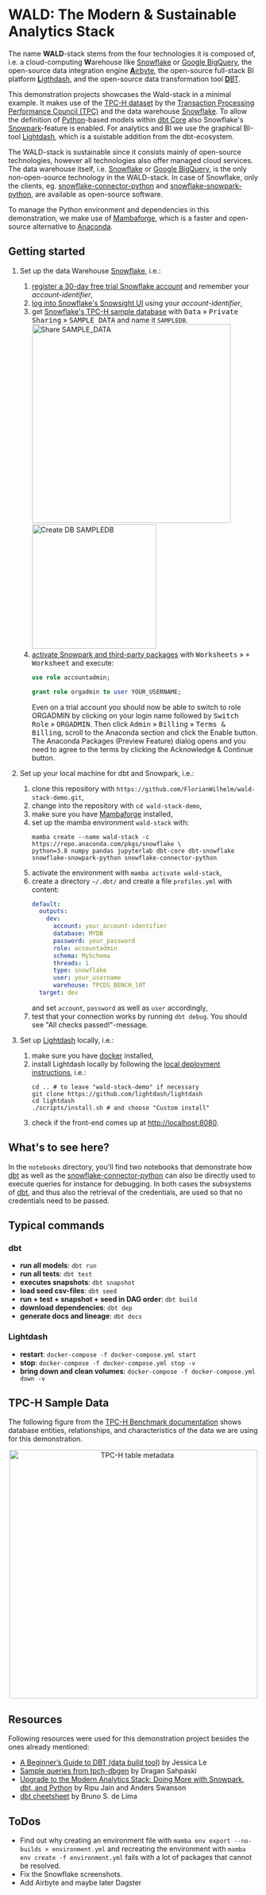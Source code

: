 # WALD: The Modern & Sustainable Analytics Stack

The name **WALD**-stack stems from the four technologies it is composed of, i.e. a cloud-computing **W**arehouse
like [Snowflake] or [Google BigQuery], the open-source data integration engine [**A**irbyte], the open-source full-stack
BI platform [**L**igthdash], and the open-source data transformation tool [**D**BT].

This demonstration projects showcases the Wald-stack in a minimal example. It makes use of the [TPC-H dataset] by the
[Transaction Processing Performance Council (TPC)] and the data warehouse [Snowflake]. To allow the definition of
[Python]-based models within [dbt Core] also Snowflake's [Snowpark]-feature is enabled. For analytics and BI
we use the graphical BI-tool [Lightdash], which is a suistable addition from the dbt-ecosystem.

The WALD-stack is sustainable since it consists mainly of open-source technologies, however all technologies also offer
managed cloud services. The data warehouse itself, i.e. [Snowflake] or [Google BigQuery], is the only non-open-source
technology in the WALD-stack. In case of Snowflake, only the clients, eg. [snowflake-connector-python] and
[snowflake-snowpark-python], are available as open-source software.

To manage the Python environment and dependencies in this demonstration, we make use of [Mambaforge], which is a faster
and open-source alternative to [Anaconda].


## Getting started

1. Set up the data Warehouse [Snowflake], i.e.:
   1. [register a 30-day free trial Snowflake account] and remember your *account-identifier*,
   2. [log into Snowflake's Snowsight UI] using your *account-identifier*,
   3. get [Snowflake's TPC-H sample database] with <kbd>Data</kbd> » <kbd>Private Sharing</kbd> » <kbd>SAMPLE_DATA</kbd> and name it `SAMPLEDB`.<br>
      <img src="https://raw.githubusercontent.com/FlorianWilhelm/dbt_snowflake_showcase/master/assets/images/share_sample_data.png" alt="Share SAMPLE_DATA" width="400" role="img">
      <img src="https://raw.githubusercontent.com/FlorianWilhelm/dbt_snowflake_showcase/master/assets/images/db_of_sample_data.png" alt="Create DB SAMPLEDB" width="250" role="img">
   4. [activate Snowpark and third-party packages] with <kbd>Worksheets</kbd> » <kbd>+ Worksheet</kbd> and execute:
      ```SQL
      use role accountadmin;

      grant role orgadmin to user YOUR_USERNAME;
      ```
      Even on a trial account you should now be able to switch to role ORGADMIN by clicking on your login name followed by
      <kbd>Switch Role</kbd> » <kbd>ORGADMIN</kbd>. Then click <kbd>Admin</kbd> » <kbd>Billing</kbd> » <kbd>Terms & Billing</kbd>,
      scroll to the Anaconda section and click the Enable button. The Anaconda Packages (Preview Feature) dialog opens and
      you need to agree to the terms by clicking the Acknowledge & Continue button.

2. Set up your local machine for dbt and Snowpark, i.e.:
   1. clone this repository with `https://github.com/FlorianWilhelm/wald-stack-demo.git`,
   2. change into the repository with `cd wald-stack-demo`,
   3. make sure you have [Mambaforge] installed,
   4. set up the mamba environment `wald-stack` with:
      ```
      mamba create --name wald-stack -c https://repo.anaconda.com/pkgs/snowflake \
      python=3.8 numpy pandas jupyterlab dbt-core dbt-snowflake snowflake-snowpark-python snowflake-connector-python
      ```
   5. activate the environment with `mamba activate wald-stack`,
   6. create a directory `~/.dbt/` and create a file `profiles.yml` with content:
      ```yaml
      default:
        outputs:
          dev:
            account: your_account-identifier
            database: MYDB
            password: your_password
            role: accountadmin
            schema: MySchema
            threads: 1
            type: snowflake
            user: your_username
            warehouse: TPCDS_BENCH_10T
        target: dev
      ```
      and set `account`, `password` as well as `user` accordingly,
   7. test that your connection works by running `dbt debug`. You should see "All checks passed!"-message.

3. Set up [Lightdash] locally, i.e.:
   1. make sure you have [docker] installed,
   2. install Lightdash locally by following the [local deployment instructions], i.e.:
      ```commandline
      cd .. # to leave "wald-stack-demo" if necessary
      git clone https://github.com/lightdash/lightdash
      cd lightdash
      ./scripts/install.sh # and choose "Custom install"
      ```
   3. check if the front-end comes up at [http://localhost:8080](http://localhost:8080).


## What's to see here?

In the `notebooks` directory, you'll find two notebooks that demonstrate how [dbt] as well as the
[snowflake-connector-python] can also be directly used to execute queries for instance for debugging. In both cases
the subsystems of [dbt], and thus also the retrieval of the credentials, are used so that no credentials need to be
passed.

## Typical commands

### dbt

* **run all models**: `dbt run`
* **run all tests**: `dbt test`
* **executes snapshots**: `dbt snapshot`
* **load seed csv-files**: `dbt seed`
* **run + test + snapshot + seed in DAG order**: `dbt build`
* **download dependencies**: `dbt dep`
* **generate docs and lineage**: `dbt docs`

### Lightdash

* **restart**: `docker-compose -f docker-compose.yml start`
* **stop**: `docker-compose -f docker-compose.yml stop -v`
* **bring down and clean volumes**: `docker-compose -f docker-compose.yml down -v`


## TPC-H Sample Data

The following figure from the [TPC-H Benchmark documentation] shows database entities, relationships, and characteristics
of the data we are using for this demonstration.

<div align="center">
<img src="https://raw.githubusercontent.com/FlorianWilhelm/dbt_snowflake_showcase/master/assets/images/tpch.png" alt="TPC-H table metadata" width="500" role="img">
</div>

## Resources

Following resources were used for this demonstration project besides the ones already mentioned:

* [A Beginner’s Guide to DBT (data build tool)] by Jessica Le
* [Sample queries from tpch-dbgen] by Dragan Sahpaski
* [Upgrade to the Modern Analytics Stack: Doing More with Snowpark, dbt, and Python] by Ripu Jain and Anders Swanson
* [dbt cheetsheet] by Bruno S. de Lima

## ToDos

* Find out why creating an environment file with `mamba env export --no-builds > environment.yml` and recreating
  the environment with `mamba env create -f environment.yml` fails with a lot of packages that cannot be resolved.
* Fix the Snowflake screenshots.
* Add Airbyte and maybe later Dagster

[**A**irbyte]:https://airbyte.com/
[Google BigQuery]: https://cloud.google.com/bigquery
[TPC-H dataset]: https://www.tpc.org/tpc_documents_current_versions/pdf/tpc-h_v3.0.1.pdf
[Transaction Processing Performance Council (TPC)]: https://www.tpc.org/
[Snowflake]: https://www.snowflake.com/
[Snowpark]: https://www.snowflake.com/snowpark/
[**L**igthdash]: https://www.lightdash.com/
[dbt]: https://www.getdbt.com/
[**D**BT]: https://www.getdbt.com/
[dbt Core]: https://github.com/dbt-labs/dbt-core
[Tableau]: https://www.tableau.com/
[Lightdash]: https://github.com/lightdash/lightdash
[snowflake-connector-python]: https://github.com/snowflakedb/snowflake-connector-python
[snowflake-snowpark-python]: https://github.com/snowflakedb/snowpark-python
[Mambaforge]: https://github.com/conda-forge/miniforge#mambaforge
[register a 30-day free trial Snowflake account]: https://trial.snowflake.com/?owner=SPN-PID-545753
[Snowflake's TPC-H sample database]: https://docs.snowflake.com/en/user-guide/sample-data-tpch.html
[log into Snowflake's Snowsight UI]: https://app.snowflake.com/
[activate Snowpark and third-party packages]: https://docs.snowflake.com/en/developer-guide/udf/python/udf-python-packages.html
[TPC-H Benchmark documentation]: https://www.tpc.org/tpc_documents_current_versions/pdf/tpc-h_v2.17.1.pdf
[A Beginner’s Guide to DBT (data build tool)]: https://pttljessy.medium.com/a-beginners-guide-to-dbt-data-build-tool-part-4-dbt-automation-test-and-templating-3656114a4d8d
[Sample queries from tpch-dbgen]: https://github.com/dragansah/tpch-dbgen/tree/master/queries
[Upgrade to the Modern Analytics Stack: Doing More with Snowpark, dbt, and Python]: https://www.snowflake.com/blog/modern-analytics-stack-snowpark-dbt-python/
[docker]: https://www.docker.com/
[local deployment instructions]: https://docs.lightdash.com/get-started/setup-lightdash/install-lightdash/#deploy-locally-with-our-installation-script
[dbt cheetsheet]: https://github.com/bruno-szdl/cheatsheets/blob/main/dbt_cheat_sheet.pdf
[Anaconda]: https://www.anaconda.com/products/distribution
[Python]: https://www.python.org/
